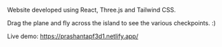 Website developed using React, Three.js and Tailwind CSS.

Drag the plane and fly across the island to see the various checkpoints. :)

Live demo: https://prashantapf3d1.netlify.app/
